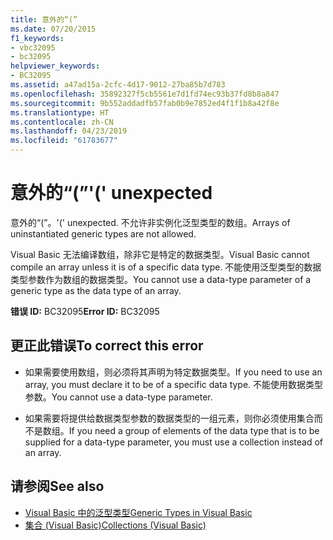 ```yaml
---
title: 意外的“(”
ms.date: 07/20/2015
f1_keywords:
- vbc32095
- bc32095
helpviewer_keywords:
- BC32095
ms.assetid: a47ad15a-2cfc-4d17-9012-27ba85b7d783
ms.openlocfilehash: 35892327f5cb5561e7d1fd74ec93b37fd8b8a847
ms.sourcegitcommit: 9b552addadfb57fab0b9e7852ed4f1f1b8a42f8e
ms.translationtype: HT
ms.contentlocale: zh-CN
ms.lasthandoff: 04/23/2019
ms.locfileid: "61783677"
---
```

# <a name="-unexpected"></a><span data-ttu-id="de1b4-102">意外的“(”</span><span class="sxs-lookup"><span data-stu-id="de1b4-102">'(' unexpected</span></span>
<span data-ttu-id="de1b4-103">意外的“(”。</span><span class="sxs-lookup"><span data-stu-id="de1b4-103">'(' unexpected.</span></span> <span data-ttu-id="de1b4-104">不允许非实例化泛型类型的数组。</span><span class="sxs-lookup"><span data-stu-id="de1b4-104">Arrays of uninstantiated generic types are not allowed.</span></span>  
  
 <span data-ttu-id="de1b4-105">Visual Basic 无法编译数组，除非它是特定的数据类型。</span><span class="sxs-lookup"><span data-stu-id="de1b4-105">Visual Basic cannot compile an array unless it is of a specific data type.</span></span> <span data-ttu-id="de1b4-106">不能使用泛型类型的数据类型参数作为数组的数据类型。</span><span class="sxs-lookup"><span data-stu-id="de1b4-106">You cannot use a data-type parameter of a generic type as the data type of an array.</span></span>  
  
 <span data-ttu-id="de1b4-107">**错误 ID:** BC32095</span><span class="sxs-lookup"><span data-stu-id="de1b4-107">**Error ID:** BC32095</span></span>  
  
## <a name="to-correct-this-error"></a><span data-ttu-id="de1b4-108">更正此错误</span><span class="sxs-lookup"><span data-stu-id="de1b4-108">To correct this error</span></span>  
  
- <span data-ttu-id="de1b4-109">如果需要使用数组，则必须将其声明为特定数据类型。</span><span class="sxs-lookup"><span data-stu-id="de1b4-109">If you need to use an array, you must declare it to be of a specific data type.</span></span> <span data-ttu-id="de1b4-110">不能使用数据类型参数。</span><span class="sxs-lookup"><span data-stu-id="de1b4-110">You cannot use a data-type parameter.</span></span>  
  
- <span data-ttu-id="de1b4-111">如果需要将提供给数据类型参数的数据类型的一组元素，则你必须使用集合而不是数组。</span><span class="sxs-lookup"><span data-stu-id="de1b4-111">If you need a group of elements of the data type that is to be supplied for a data-type parameter, you must use a collection instead of an array.</span></span>  
  
## <a name="see-also"></a><span data-ttu-id="de1b4-112">请参阅</span><span class="sxs-lookup"><span data-stu-id="de1b4-112">See also</span></span>

- [<span data-ttu-id="de1b4-113">Visual Basic 中的泛型类型</span><span class="sxs-lookup"><span data-stu-id="de1b4-113">Generic Types in Visual Basic</span></span>](../../visual-basic/programming-guide/language-features/data-types/generic-types.md)
- [<span data-ttu-id="de1b4-114">集合 (Visual Basic)</span><span class="sxs-lookup"><span data-stu-id="de1b4-114">Collections (Visual Basic)</span></span>](~/docs/visual-basic/programming-guide/concepts/collections.md)
